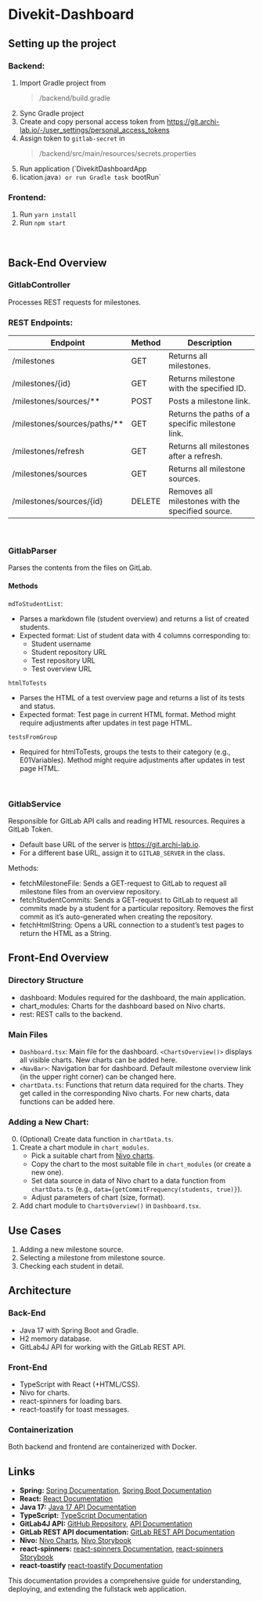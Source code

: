 # Divekit-Dashboard

## Setting up the project

### Backend:
1. Import Gradle project from
    > /backend/build.gradle
2. Sync Gradle project
3. Create and copy personal access token from https://git.archi-lab.io/-/user_settings/personal_access_tokens
4. Assign token to `gitlab-secret` in
    > /backend/src/main/resources/secrets.properties
5. Run application (`DivekitDashboardApp
6. lication.java`) or run Gradle task `bootRun`

### Frontend:
1. Run `yarn install`
2. Run `npm start`

<br />

## Back-End Overview

### GitlabController

Processes REST requests for milestones.

### REST Endpoints:

| Endpoint                      | Method | Description                                       |
|-------------------------------|--------|---------------------------------------------------|
| /milestones                   | GET    | Returns all milestones.                           |
| /milestones/{id}              | GET    | Returns milestone with the specified ID.          |
| /milestones/sources/**        | POST   | Posts a milestone link.                           |
| /milestones/sources/paths/**  | GET    | Returns the paths of a specific milestone link.   |
| /milestones/refresh           | GET    | Returns all milestones after a refresh.           |
| /milestones/sources           | GET    | Returns all milestone sources.                    |
| /milestones/sources/{id}      | DELETE | Removes all milestones with the specified source. |

<br />

### GitlabParser

Parses the contents from the files on GitLab.

#### Methods
`mdToStudentList`:

- Parses a markdown file (student overview) and returns a list of created students.
- Expected format: List of student data with 4 columns corresponding to:
   - Student username
   - Student repository URL
   - Test repository URL
   - Test overview URL

`htmlToTests`

- Parses the HTML of a test overview page and returns a list of its tests and status.
- Expected format: Test page in current HTML format. Method might require adjustments after updates in test page HTML.

`testsFromGroup`
- Required for htmlToTests, groups the tests to their category (e.g., E01Variables). Method might require adjustments after updates in test page HTML.

<br />

### GitlabService

Responsible for GitLab API calls and reading HTML resources. Requires a GitLab Token.

- Default base URL of the server is https://git.archi-lab.io.
- For a different base URL, assign it to `GITLAB_SERVER` in the class.

Methods:

- fetchMilestoneFile: Sends a GET-request to GitLab to request all milestone files from an overview repository.
- fetchStudentCommits: Sends a GET-request to GitLab to request all commits made by a student for a particular repository. Removes the first commit as it’s auto-generated when creating the repository.
- fetchHtmlString: Opens a URL connection to a student’s test pages to return the HTML as a String.

## Front-End Overview

### Directory Structure

- dashboard: Modules required for the dashboard, the main application.
- chart_modules: Charts for the dashboard based on Nivo charts.
- rest: REST calls to the backend.

### Main Files

- `Dashboard.tsx`: Main file for the dashboard. `<ChartsOverview()>` displays all visible charts. New charts can be added here.
- `<NavBar>`: Navigation bar for dashboard. Default milestone overview link (in the upper right corner) can be changed here.
- `chartData.ts`: Functions that return data required for the charts. They get called in the corresponding Nivo charts. For new charts, data functions can be added here.

### Adding a New Chart:

0. (Optional) Create data function in `chartData.ts`.
1. Create a chart module in `chart_modules`.
   - Pick a suitable chart from [Nivo charts](https://nivo.rocks/).
   - Copy the chart to the most suitable file in `chart_modules` (or create a new one).
   - Set data source in data of Nivo chart to a data function from `chartData.ts` (e.g., `data={getCommitFrequency(students, true)}`).
   - Adjust parameters of chart (size, format).
2. Add chart module to `ChartsOverview()` in `Dashboard.tsx`.

## Use Cases

1. Adding a new milestone source.
2. Selecting a milestone from milestone source.
3. Checking each student in detail.

## Architecture

### Back-End

- Java 17 with Spring Boot and Gradle.
- H2 memory database.
- GitLab4J API for working with the GitLab REST API.

### Front-End

- TypeScript with React (+HTML/CSS).
- Nivo for charts.
- react-spinners for loading bars.
- react-toastify for toast messages.

### Containerization

Both backend and frontend are containerized with Docker.

## Links

- **Spring:** [Spring Documentation](https://docs.spring.io/spring-framework/reference/index.html), [Spring Boot Documentation](https://docs.spring.io/spring-boot/docs/current/reference/htmlsingle/)
- **React:** [React Documentation](https://react.dev/reference/react)
- **Java 17:** [Java 17 API Documentation](https://docs.oracle.com/en/java/javase/17/docs/api/)
- **TypeScript:** [TypeScript Documentation](https://www.typescriptlang.org/docs/)
- **GitLab4J API:** [GitHub Repository](https://github.com/gitlab4j/gitlab4j-api/tree/6.x), [API Documentation](https://javadoc.io/doc/org.gitlab4j/gitlab4j-api/latest/index.html)
- **GitLab REST API documentation:** [GitLab REST API Documentation](https://docs.gitlab.com/ee/api/rest/)
- **Nivo:** [Nivo Charts](https://nivo.rocks/), [Nivo Storybook](https://nivo.rocks/storybook/)
- **react-spinners:** [react-spinners Documentation](https://www.davidhu.io/react-spinners/), [react-spinners Storybook](https://www.davidhu.io/react-spinners/storybook/)
- **react-toastify** [react-toastify Documentation](https://fkhadra.github.io/react-toastify/introduction/)

This documentation provides a comprehensive guide for understanding, deploying, and extending the fullstack web application.
